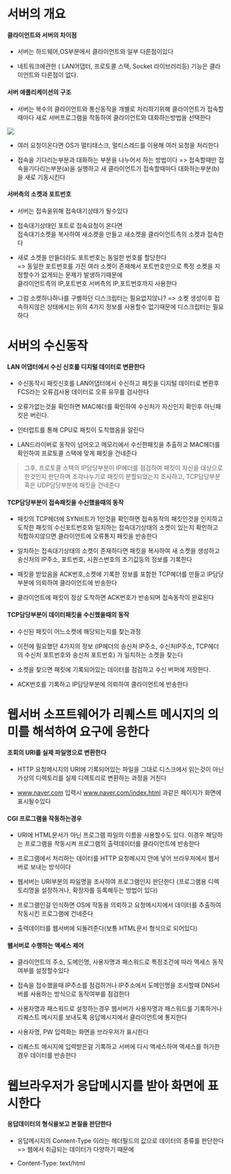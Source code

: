 # 서버의 개요

#### 클라이언트와 서버의 차이점

- 서버는 하드웨어,OS부분에서 클라이언트와 일부 다른점이있다

- 네트워크에관한 ( LAN어댑터, 프로토콜 스택, Socket 라이브러리등) 기능은 클라이언트와 다른점이 없다.

#### 서버 애플리케이션의 구조

- 서버는 복수의 클라이언트와 통신동작을 개별로 처리하기위해 클라이언트가 접속할때마다 새로 서버프로그램을 작동하여 클라이언트와 대화하는방법을 선택한다 

![](https://velog.velcdn.com/images/dudwls0505/post/330779c1-3a76-4562-9f7c-dfa84fae84dd/image.png)

- 여러 요청이온다면 OS가 멀티태스크, 멀티스레드를 이용해 여러 요청을 처리한다

- 접속을 기다리는부분과 대화하는 부분을 나누어서 하는 방법이다
=> 접속할때만 접속을기다리는부분(a)을 실행하고 새 클라이언트가 접속할때마다 대화하는부분(b)을 새로 기동시킨다 


#### 서버측의 소켓과 포트번호

- 서버는 접속을위해 접속대기상태가 될수있다 

- 접속대기상태인 포트로 접속요청이 온다면    
접속대기소켓을 복사하여 새소켓을 만들고  새소켓을 클라이언트측의 소켓과 접속한다 

- 새로 소켓을 만들더라도 포트번호는 동일한 번호를 할당한다   
=> 동일한 포트번호를 가진 여러 소켓이 존재해서 포트번호만으로 특정 소켓을 지정할수가 없게되는 문제가 발생하기때문에   
클라이언트측의 IP,포트번호 서버측의 IP,포트번호까지 사용한다

- 그럼 소켓하나하나를 구별하던 디스크립터는 필요없지않나?
=> 소켓 생성이후 접속하지않은 상태에서는 위의 4가지 정보를 사용할수 없기때문에  디스크립터는 필요하다



# 서버의 수신동작

#### LAN 어댑터에서 수신 신호를 디지털 데이터로 변환한다

- 수신동작시 패킷신호를 LAN어댑터에서 수신하고 패킷을 디지털 데이터로 변환후 FCS라는 오류검사용 데이터로 오류 유무를 검사한다

- 오류가없는것을 확인하면 MAC헤더를 확인하여 수신처가 자신인지 확인후 아닌패킷은 버린다.

- 인터럽트를 통해 CPU로 패킷이 도착했음을 알린다

- LAN드라이버로 동작이 넘어오고 메모리에서 수신한패킷을 추출하고 MAC헤더를 확인하여 프로토콜 스택에 맞게 패킷을 건네준다 


> 그후, 프로토콜 스택의 IP담당부분이 IP헤더를 점검하여  패킷이 자신을 대상으로 한것인지 판단하며
조각나누기로 패킷이 분할되었는지 조사하고, TCP담당부분 혹은 UDP담당부분에 패킷을 건네준다



#### TCP담당부분이 접속패킷을 수신했을때의 동작

- 패킷의 TCP헤더에 SYN비트가 1인것을 확인하면 접속동작의 패킷인것을 인지하고 
도착한 패킷의 수신포트번호와 일치하는 접속대기상태의 소켓이 있는지  확인하고 적합하지않으면 클라이언트에 오류통지 패킷을 반송한다

- 일치하는 접속대기상태의 소켓이 존재하다면 패킷을 복사하여 새 소켓을 생성하고 송신처의 IP주소, 포트번호, 시퀀스번호의 초기값등의 정보를 기록한다

- 패킷을 받았음을 ACK번호,소켓에 기록한 정보를 포함한 TCP헤더를 만들고 IP담당 부분에 의뢰하여 클라이언트에 반송한다

- 클라이언트에 패킷이 정상 도착하면 ACK번호가 반송되며 접속동작이 완료된다


#### TCP담당부분이 데이터패킷을 수신했을때의 동작

- 수신된 패킷이 어느소켓에 해당되는지를 찾는과정 

- 이전에 필요했던 4가지의 정보 (IP헤더의 송신처 IP주소, 수신처IP주소, TCP헤더의 수신처 포트번호와 송신처 포트번호) 가 일치하는 소켓을 찾는다

- 소켓을 찾으면 패킷에 기록되어있는 데이터를 점검하고 수신 버퍼에 저장한다. 

- ACK번호를 기록하고 IP담당부분에 의뢰하여 클라이언트에 반송한다


# 웹서버 소프트웨어가 리퀘스트 메시지의 의미를 해석하여 요구에 응한다


#### 조회의 URI를 실제 파일명으로 변환한다

- HTTP 요청메시지의 URI에 기록되어있는 파일을 그대로 디스크에서 읽는것이 아닌 가상의 디렉토리를 실제 디렉토리로 변환하는 과정을 거친다

- www.naver.com 입력시  www.naver.com/index.html 과같은 페이지가 화면에 표시될수있다

#### CGI 프로그램을 작동하는경우

- URI에 HTML문서가 아닌 프로그램 파일의 이름을 사용할수도 있다. 이경우 해당하는 프로그램을 작동시켜 프로그램의 출력데이터를 클라이언트에 반송한다

- 프로그램에서 처리하는 데이터를 HTTP 요청메시지 안에 넣어 브라우저에서 웹서버로 보내는 방식이다

- 웹서버는 URI부분의 파일명을 조사하여 프로그램인지 판단한다 (프로그램용 디렉토리명을 설정하거나, 확장자를 등록해두는 방법이 있다)

- 프로그램인걸 인식하면 OS에 작동을 의뢰하고 요청메시지에서 데이터를 추출하여 작동시킨 프로그램에 건네준다

- 출력데이터를 웹서버에 되돌려준다(보통 HTML문서 형식으로 되어있다)

#### 웹서버로 수행하는 액세스 제어

- 클라이언트의 주소, 도메인명, 사용자명과 패스워드로 특정조건에 따라 액세스 동작여부를 설정할수있다


- 접속을 접수했을때 IP주소를 점검하거나 IP주소에서 도메인명을 조사할때 DNS서버를 사용하는 방식으로 동작여부를 점검한다

- 사용자명과 패스워드로 설정하는경우 웹서버가 사용자명과 패스워드를 기록하거나 리퀘스트 메시지를 보내도록 응답메시지에서 클라이언트에 통지한다

- 사용자명, PW 입력화는 화면을 브라우저가 표시한다

- 리퀘스트 메시지에 입력받은걸 기록하고 서버에 다시 액세스하며 액세스를 허가한경우 데이터를 반송한다 




# 웹브라우저가 응답메시지를 받아 화면에 표시한다

#### 응답데이터의 형식을보고 본질을 판단한다

- 응답메시지의 Content-Type 이라는 헤더필드의 값으로 데이터의 종류를 판단한다
=> 웹에서 취급되는 데이터가 다양하기 때문에

- Content-Type: text/html
